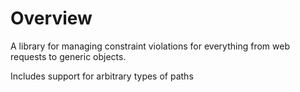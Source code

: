 # Overview

A library for managing constraint violations for everything from web requests to generic objects.

Includes support for arbitrary types of paths